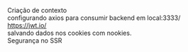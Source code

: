 
Criação de contexto <br>
configurando axios para consumir backend em local:3333/ <br>
https://jwt.io/ <br>
salvando dados nos cookies com nookies. <br>
Segurança no SSR <br>
